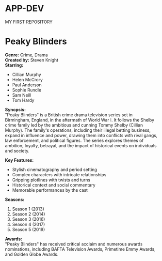 # APP-DEV
MY FIRST REPOSITORY
# Peaky Blinders

**Genre:** Crime, Drama  
**Created by:** Steven Knight  
**Starring:**  
- Cillian Murphy  
- Helen McCrory  
- Paul Anderson  
- Sophie Rundle  
- Sam Neill  
- Tom Hardy  

**Synopsis:**  
"Peaky Blinders" is a British crime drama television series set in Birmingham, England, in the aftermath of World War I. It follows the Shelby crime family led by the ambitious and cunning Tommy Shelby (Cillian Murphy). The family's operations, including their illegal betting business, expand in influence and power, drawing them into conflicts with rival gangs, law enforcement, and political figures. The series explores themes of ambition, loyalty, betrayal, and the impact of historical events on individuals and society.

**Key Features:**  
- Stylish cinematography and period setting  
- Complex characters with intricate relationships  
- Gripping plotlines with twists and turns  
- Historical context and social commentary  
- Memorable performances by the cast  

**Seasons:**  
1. Season 1 (2013)
2. Season 2 (2014)
3. Season 3 (2016)
4. Season 4 (2017)
5. Season 5 (2019)

**Awards:**  
"Peaky Blinders" has received critical acclaim and numerous awards nominations, including BAFTA Television Awards, Primetime Emmy Awards, and Golden Globe Awards.
